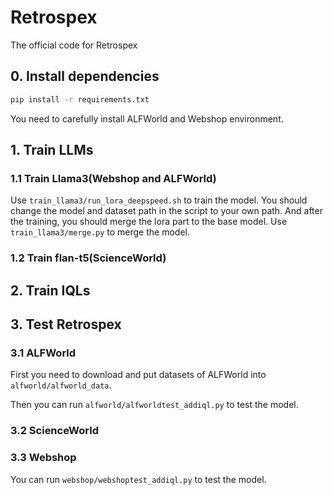 # Retrospex
The official code for Retrospex

## 0. Install dependencies

```bash
pip install -r requirements.txt
```
You need to carefully install ALFWorld and Webshop environment.

## 1. Train LLMs

### 1.1 Train Llama3(Webshop and ALFWorld)

Use ```train_llama3/run_lora_deepspeed.sh``` to train the model. You should change the model and dataset path in the script to your own path. And after the training, you should merge the lora part to the base model. Use ```train_llama3/merge.py``` to merge the model.

### 1.2 Train flan-t5(ScienceWorld)

## 2. Train IQLs

## 3. Test Retrospex

### 3.1 ALFWorld

First you need to download and put datasets of ALFWorld into ```alfworld/alfworld_data```.

Then you can run ```alfworld/alfworldtest_addiql.py``` to test the model.

### 3.2 ScienceWorld

### 3.3 Webshop

You can run ```webshop/webshoptest_addiql.py``` to test the model.



